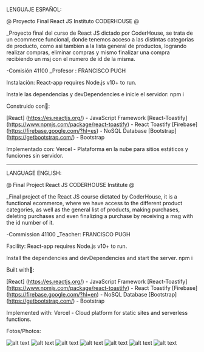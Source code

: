  LENGUAJE ESPAÑOL:

 @ Proyecto Final React JS  Instituto CODERHOUSE @

_Proyecto final del curso de React JS dictado por CoderHouse, se trata de un ecommerce funcional, donde tenemos acceso a las distintas categorias de producto, como asi tambien a la lista general de productos, logrando realizar compras, eliminar compras y mismo finalizar una compra recibiendo un msj con el numero de id de la misma.

-Comisión 41100
_Profesor : FRANCISCO PUGH

Instalaciòn:
React-app requires Node.js v10+ to run.

Instale las dependencias y devDependencies e inicie el servidor:
npm i

Construido con👷:

[React] (https://es.reactjs.org/) - JavaScript Framework
[React-Toastify] (https://www.npmjs.com/package/react-toastify) - React Toastify
[Firebase] (https://firebase.google.com/?hl=es) - NoSQL Database
[Bootstrap] (https://getbootstrap.com/) - Bootstrap

Implementado con:
Vercel - Plataforma en la nube para sitios estáticos y funciones sin servidor.

------------------------

LANGUAGE ENGLISH:

@ Final Project React JS CODERHOUSE Institute @

_Final project of the React JS course dictated by CoderHouse, it is a functional ecommerce, where we have access to the different product categories, as well as the general list of products, making purchases, deleting purchases and even finalizing a purchase by receiving a msg with the id number of it.

-Commission 41100
_Teacher: FRANCISCO PUGH

Facility:
React-app requires Node.js v10+ to run.

Install the dependencies and devDependencies and start the server.
npm i

Built with👷:

[React] (https://es.reactjs.org/) - JavaScript Framework
[React-Toastify] (https://www.npmjs.com/package/react-toastify) - React Toastify
[Firebase] (https://firebase.google.com/?hl=en) - NoSQL Database
[Bootstrap] (https://getbootstrap.com/) - Bootstrap

Implemented with:
Vercel - Cloud platform for static sites and serverless functions.

Fotos/Photos:

![alt text](https://github.com/jonacoderhouse/reactCoderHouse/blob/main/Docs/Captura%20de%20pantalla%202023-01-11%20a%20la(s)%2004.53.47.png)
![alt text](https://github.com/jonacoderhouse/reactCoderHouse/blob/main/Docs/Captura%20de%20pantalla%202023-01-11%20a%20la(s)%2004.54.02.png)
![alt text](https://github.com/jonacoderhouse/reactCoderHouse/blob/main/Docs/Captura%20de%20pantalla%202023-01-11%20a%20la(s)%2004.54.16.png)
![alt text](https://github.com/jonacoderhouse/reactCoderHouse/blob/main/Docs/Captura%20de%20pantalla%202023-01-11%20a%20la(s)%2004.54.27.png)
![alt text](https://github.com/jonacoderhouse/reactCoderHouse/blob/main/Docs/Captura%20de%20pantalla%202023-01-11%20a%20la(s)%2004.54.44.png)
![alt text](https://github.com/jonacoderhouse/reactCoderHouse/blob/main/Docs/Captura%20de%20pantalla%202023-01-11%20a%20la(s)%2004.55.08.png)
![alt text](https://github.com/jonacoderhouse/reactCoderHouse/blob/main/Docs/Captura%20de%20pantalla%202023-01-11%20a%20la(s)%2004.55.13.png)



